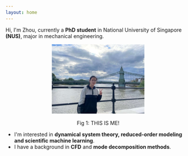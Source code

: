 ```yaml
---
layout: home
---
```


Hi, I'm Zhou, currently a **PhD student** in National University of Singapore **(NUS)**, major in mechanical engineering. 

<p align="center" width="50%">
    <img title="aboutme" alt="A pic of me" src="/figs/aboutme.jpg" width="50%"> 
</p>

<p align="center">Fig 1: THIS IS ME!</p>


- I'm interested in **dynamical system theory, reduced-order modeling and scientific machine learning**.
- I have a background in **CFD** and **mode decomposition methods**.




